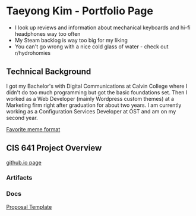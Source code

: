 # Taeyong Kim - Portfolio Page

* I look up reviews and information about mechanical keyboards and hi-fi headphones way too often
* My Steam backlog is way too big for my liking
* You can't go wrong with a nice cold glass of water - check out r/hydrohomies

## Technical Background
I got my Bachelor's with Digital Communications at Calvin College where I didn't do too much programming but got the basic foundations set. Then I worked as a Web Developer (mainly Wordpress custom themes) at a Marketing firm right after graduation for about two years. I am currently working as a Configuration Services Developer at OST and am on my second year.

[Favorite meme format](https://imgur.com/a/F3FtErA)

## CIS 641 Project Overview
[github.io page](https://taeyongkim95.github.io/GVSU-CIS641-TEAMKIM/)

### Artifacts

### Docs
[Proposal Template](https://github.com/taeyongkim95/GVSU-CIS641-TEAMKIM/blob/master/docs/proposal-template.md)
